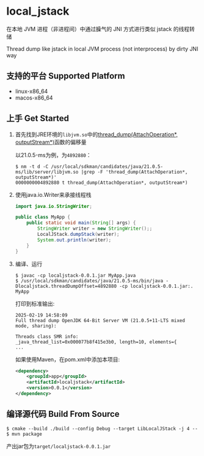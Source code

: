 # local_jstack

在本地 JVM 进程（非进程间）中通过臊气的 JNI 方式进行类似 jstack 的线程转储

Thread dump like jstack in local JVM process (not interprocess) by dirty JNI way

## 支持的平台 Supported Platform

- linux-x86_64
- macos-x86_64

## 上手 Get Started

1.  首先找到JRE环境的`libjvm.so`中的[thread_dump(AttachOperation*, outputStream*)](https://github.com/openjdk/jdk/blob/742e735d7f6c4ee9ca5a4d290c59d7d6ec1f7635/src/hotspot/share/services/attachListener.cpp#L209)函数的偏移量

    以21.0.5-ms为例，为`4892880`：

    ```
    $ nm -t d -C /usr/local/sdkman/candidates/java/21.0.5-ms/lib/server/libjvm.so |grep -F 'thread_dump(AttachOperation*, outputStream*)'
    0000000004892880 t thread_dump(AttachOperation*, outputStream*)
    ```

3. 使用java.io.Writer来承接线程栈
    ```java
    import java.io.StringWriter;

    public class MyApp {
        public static void main(String[] args) {
            StringWriter writer = new StringWriter();;
            LocalJStack.dumpStack(writer);
            System.out.println(writer);
        }
    }
    ```

3. 编译、运行
    ```
    $ javac -cp localjstack-0.0.1.jar MyApp.java
    $ /usr/local/sdkman/candidates/java/21.0.5-ms/bin/java -Dlocaljstack.threadDumpOffset=4892880 -cp localjstack-0.0.1.jar:. MyApp
    ```

    打印到标准输出:

    ```
    2025-02-19 14:58:09
    Full thread dump OpenJDK 64-Bit Server VM (21.0.5+11-LTS mixed mode, sharing):

    Threads class SMR info:
    _java_thread_list=0x000077b8f415e3b0, length=10, elements={
    ...
    ```
    
    如果使用Maven，在pom.xml中添加本项目:
    ```xml
    <dependency>
        <groupId>app</groupId>
        <artifactId>localjstack</artifactId>
        <version>0.0.1</version>
    </dependency>
    ```

## 编译源代码 Build From Source

```
$ cmake --build ./build --config Debug --target LibLocalJStack -j 4 --
$ mvn package
```

产出jar包为`target/localjstack-0.0.1.jar`
